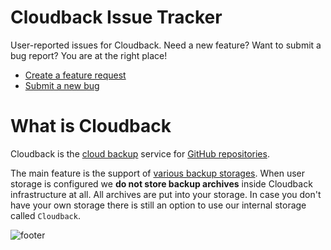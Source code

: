 # Cloudback Issue Tracker

User-reported issues for Cloudback. Need a new feature? Want to submit a bug report? You are at the right place!

- [Create a feature request](https://github.com/cloudback/issue-tracker/issues/new?template=feature_request.md)
- [Submit a new bug](https://github.com/cloudback/issue-tracker/issues/new?template=bug_report.md)

# What is Cloudback

Cloudback is the [cloud backup](https://en.wikipedia.org/wiki/Remote_backup_service) service for [GitHub repositories](https://docs.github.com/en/github/creating-cloning-and-archiving-repositories/creating-a-repository-on-github/about-repositories). 

The main feature is the support of [various backup storages](https://docs.github.com/features/various-backup-storages). When user storage is configured we **do not store backup archives** inside Cloudback infrastructure at all. All archives are put into your storage. In case you don't have your own storage there is still an option to use our internal storage called `Cloudback`.

![footer](https://user-images.githubusercontent.com/6689884/142473939-c5046e41-6bbb-43a3-8353-42c4c0fe204f.png)
